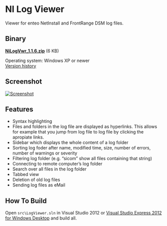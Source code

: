 NI Log Viewer
=============

Viewer for enteo NetInstall and FrontRange DSM log files.

Binary
------

**[NiLogVwr_1.1.6.zip](http://www.stephan-brenner.com/downloads/NiLogVwr/NiLogVwr_1.1.6.zip)** (6 KB)

Operating system:	Windows XP or newer  
[Version history](src/VersionHistory.txt)


Screenshot
----------

[![Screenshot](http://www.stephan-brenner.com/downloads/NiLogVwr/nilogvwr-small.gif)](http://www.stephan-brenner.com/downloads/NiLogVwr/nilogvwr-big.gif)

Features
--------
* Syntax highlighting
* Files and folders in the log file are displayed as hyperlinks. This allows for example that you jump from log file to log file by clicking the apropiate links.
* Sidebar which displays the whole content of a log folder
* Sorting log foder after name, modified time, size, number of errors, number of warnings or severity
* Filtering log folder (e.g. “sicom” show all files containing that string)
* Connecting to remote computer’s log folder
* Search over all files in the log folder
* Tabbed view
* Deletion of old log files
* Sending log files as eMail

How To Build
------------

Open ```src\LogViewer.sln``` in Visual Studio 2012 or [Visual Studio Express 2012 for Windows Desktop](http://www.microsoft.com/visualstudio/eng/products/visual-studio-express-for-windows-desktop) and build all.
